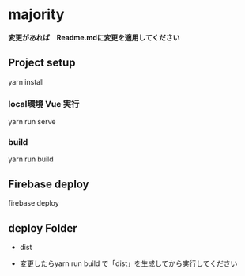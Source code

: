 # majority

<strong>変更があれば　Readme.mdに変更を適用してください</strong>

## Project setup

yarn install

### local環境 Vue 実行

yarn run serve

### build

yarn run build

## Firebase deploy

firebase deploy

## deploy Folder

- dist

- 変更したらyarn run build で「dist」を生成してから実行してください
